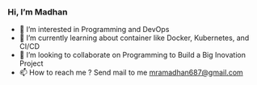 ### Hi, I’m Madhan
- 👀 I’m interested in Programming and DevOps
- 🌱 I’m currently learning about container like Docker, Kubernetes, and CI/CD 
- 💞️ I’m looking to collaborate on Programming to Build a Big Inovation Project
- 📫 How to reach me ? Send mail to me mramadhan687@gmail.com

<!-- 
mhdramadhanarvin/mhdramadhanarvin is a ✨ special ✨ repository because its `README.md` (this file) appears on your GitHub profile.
You can click the Preview link to take a look at your changes.
--->
